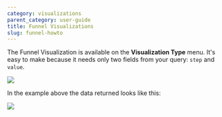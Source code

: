 ```yaml
---
category: visualizations
parent_category: user-guide
title: Funnel Visualizations
slug: funnel-howto
---
```


The Funnel Visualization is available on the **Visualization Type** menu. It's easy to make because it needs only two fields from your query: `step` and `value`.

![](/assets/images/docs/gitbook/funnel-example.png)

In the example above the data returned looks like this:

![](/assets/images/docs/gitbook/funnel-data.png)
